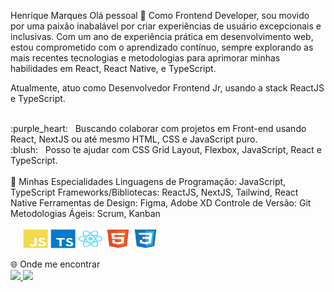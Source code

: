Henrique Marques
Olá pessoal 👋
Como Frontend Developer, sou movido por uma paixão inabalável por criar experiências de usuário excepcionais e inclusivas. Com um ano de experiência prática em desenvolvimento web, estou comprometido com o aprendizado contínuo, sempre explorando as mais recentes tecnologias e metodologias para aprimorar minhas habilidades em React, React Native, e TypeScript.

Atualmente, atuo como Desenvolvedor Frontend Jr, usando a stack ReactJS e TypeScript.

<div>
 <br/> :purple_heart: &nbsp; Buscando colaborar com projetos em Front-end usando React, NextJS ou até mesmo HTML, CSS e JavaScript puro.
 <br/> :blush: &nbsp; Posso te ajudar com CSS Grid Layout, Flexbox, JavaScript, React e TypeScript.
</div>
<br/>
🚀 Minhas Especialidades
Linguagens de Programação: JavaScript, TypeScript
Frameworks/Bibliotecas: ReactJS, NextJS, Tailwind, React Native
Ferramentas de Design: Figma, Adobe XD
Controle de Versão: Git
Metodologias Ágeis: Scrum, Kanban
<br/>
<div style="display: flex; align-items: center;">
 <div style="display: inline_block; margin-left: 20px;">
  <br>
  <img align="center" alt="Henrique-Js" height="30" width="40" src="https://raw.githubusercontent.com/devicons/devicon/master/icons/javascript/javascript-plain.svg">
  <img align="center" alt="Henrique-Ts" height="30" width="40" src="https://raw.githubusercontent.com/devicons/devicon/master/icons/typescript/typescript-plain.svg">
  <img align="center" alt="Henrique-React" height="30" width="40" src="https://raw.githubusercontent.com/devicons/devicon/master/icons/react/react-original.svg">
  <img align="center" alt="Henrique-HTML" height="30" width="40" src="https://raw.githubusercontent.com/devicons/devicon/master/icons/html5/html5-original.svg">
  <img align="center" alt="Henrique-CSS" height="30" width="40" src="https://raw.githubusercontent.com/devicons/devicon/master/icons/css3/css3-original.svg">
 </div>
</div>
<br/>
🌐 Onde me encontrar
<div>
  <a href="https://linkedin.com/in/henriqueferris">
    <img src="https://img.shields.io/badge/LinkedIn-0077B5?style=for-the-badge&logo=linkedin&logoColor=white" />
  </a>
  <a href="https://twitter.com/lhenrique_dev?s=08">
    <img src="https://img.shields.io/badge/Twitter-1DA1F2?style=for-the-badge&logo=twitter&logoColor=white" />
  </a>
</div>

